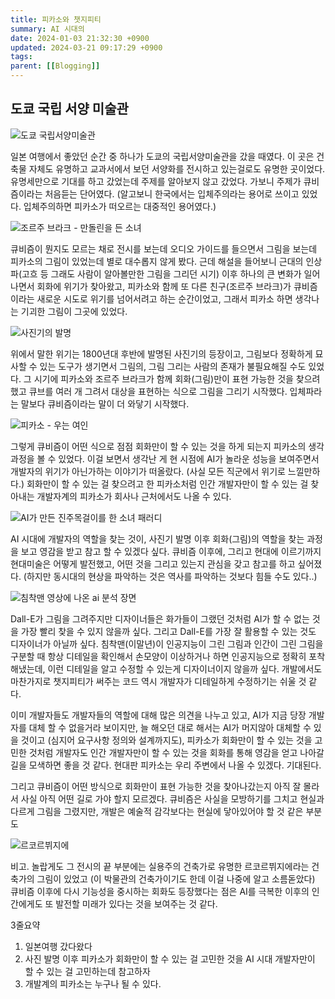 ```yaml
---
title: 피카소와 챗지피티
summary: AI 시대의
date: 2024-01-03 21:32:30 +0900
updated: 2024-03-21 09:17:29 +0900
tags:
parent: [[Blogging]]
---
```


## 도쿄 국립 서양 미술관

![도쿄 국립서양미술관](../img/national_museum.png)

일본 여행에서 좋았던 순간 중 하나가 도쿄의 국립서양미술관을 갔을 때였다. 이 곳은 건축물 자체도 유명하고 교과서에서 보던 서양화를 전시하고 있는걸로도 유명한 곳이었다. 유명세만으로 기대를 하고 갔었는데 주제를 알아보지 않고 갔었다. 가보니 주제가 큐비즘이라는 처음듣는 단어였다. (알고보니 한국에서는 입체주의라는 용어로 쓰이고 있었다. 입체주의하면 피카소가 떠오르는 대중적인 용어였다.)

![조르주 브라크 - 만돌린을 든 소녀](../img/braque.png)

큐비즘이 뭔지도 모르는 채로 전시를 보는데 오디오 가이드를 들으면서 그림을 보는데 피카소의 그림이 있었는데 별로 대수롭지 않게 봤다. 근데 해설을 들어보니 근대의 인상파(고흐 등 그래도 사람이 알아볼만한 그림을 그리던 시기) 이후 하나의 큰 변화가 일어나면서 회화에 위기가 찾아왔고, 피카소와 함께 또 다른 친구(조르주 브라크)가 큐비즘이라는 새로운 시도로 위기를 넘어서려고 하는 순간이었고, 그래서 피카소 하면 생각나는 기괴한 그림이 그곳에 있었다.

![사진기의 발명](../img/first_picture.png)

위에서 말한 위기는 1800년대 후반에 발명된 사진기의 등장이고, 그림보다 정확하게 묘사할 수 있는 도구가 생기면서 그림의, 그림 그리는 사람의 존재가 불필요해질 수도 있었다. 그 시기에 피카소와 조르주 브라크가 함께 회화(그림)만이 표현 가능한 것을 찾으려 했고 큐브를 여러 개 그려서 대상을 표현하는 식으로 그림을 그리기 시작했다. 입체파라는 말보다 큐비즘이라는 말이 더 와닿기 시작했다.

![피카소 - 우는 여인](../img/picasso_paint.png)

그렇게 큐비즘이 어떤 식으로 점점 회화만이 할 수 있는 것을 하게 되는지 피카소의 생각 과정을 볼 수 있었다. 이걸 보면서 생각난 게 현 시점에 AI가 놀라운 성능을 보여주면서 개발자의 위기가 아닌가하는 이야기가 떠올랐다. (사실 모든 직군에서 위기로 느낄만하다.) 회화만이 할 수 있는 걸 찾으려고 한 피카소처럼 인간 개발자만이 할 수 있는 걸 찾아내는 개발자계의 피카소가 회사나 근처에서도 나올 수 있다.

![AI가 만든 진주목걸이를 한 소녀 패러디](../img/dalle.png)

AI 시대에 개발자의 역할을 찾는 것이, 사진기 발명 이후 회화(그림)의 역할을 찾는 과정을 보고 영감을 받고 참고 할 수 있겠다 싶다. 큐비즘 이후에, 그리고 현대에 이르기까지 현대미술은 어떻게 발전했고, 어떤 것을 그리고 있는지 관심을 갖고 참고를 하고 싶어졌다. (하지만 동시대의 현상을 파악하는 것은 역사를 파악하는 것보다 힘들 수도 있다..)

![침착맨 영상에 나온 ai 분석 장면](../img/chim_ai.png)

Dall-E가 그림을 그려주지만 디자이너들은 화가들이 그랬던 것처럼 AI가 할 수 없는 것을 가장 빨리 찾을 수 있지 않을까 싶다. 그리고 Dall-E를 가장 잘 활용할 수 있는 것도 디자이너가 아닐까 싶다. 침착맨(이말년)이 인공지능이 그린 그림과 인간이 그린 그림을 구분할 때 항상 디테일을 확인해서 손모양이 이상하거나 하면 인공지능으로 정확히 포착해냈는데, 이런 디테일을 알고 수정할 수 있는게 디자이너이지 않을까 싶다. 개발에서도 마찬가지로 챗지피티가 써주는 코드 역시 개발자가 디테일하게 수정하기는 쉬울 것 같다.

이미 개발자들도 개발자들의 역할에 대해 많은 의견을 나누고 있고, AI가 지금 당장 개발자를 대체 할 수 없을거라 보이지만, 늘 해오던 대로 해서는 AI가 머지않아 대체할 수 있을 것이고 (심지어 요구사항 정의와 설계까지도), 피카소가 회화만이 할 수 있는 것을 고민한 것처럼 개발자도 인간 개발자만이 할 수 있는 것을 회화를 통해 영감을 얻고 나아갈 길을 모색하면 좋을 것 같다. 현대판 피카소는 우리 주변에서 나올 수 있겠다. 기대된다.

그리고 큐비즘이 어떤 방식으로 회화만이 표현 가능한 것을 찾아나갔는지 아직 잘 몰라서 사실 아직 어떤 길로 가야 할지 모르겠다. 큐비즘은 사실을 모방하기를 그치고 현실과 다르게 그림을 그렸지만, 개발은 예술적 감각보다는 현실에 닿아있어야 할 것 같은 부분도

![르코르뷔지에](../img/lecorbigue.png)

비고.
놀랍게도 그 전시의 끝 부분에는 실용주의 건축가로 유명한 르코르뷔지에라는 건축가의 그림이 있었고 (이 박물관의 건축가이기도 한데 이걸 나중에 알고 소름돋았다) 큐비즘 이후에 다시 기능성을 중시하는 회화도 등장했다는 점은 AI를 극복한 이후의 인간에게도 또 발전할 미래가 있다는 것을 보여주는 것 같다.

3줄요약

1. 일본여행 갔다왔다
2. 사진 발명 이후 피카소가 회화만이 할 수 있는 걸 고민한 것을 AI 시대 개발자만이 할 수 있는 걸 고민하는데 참고하자
3. 개발계의 피카소는 누구나 될 수 있다.
